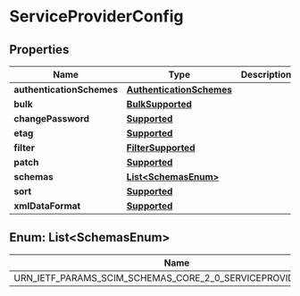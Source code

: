 

# ServiceProviderConfig


## Properties

| Name | Type | Description | Notes |
|------------ | ------------- | ------------- | -------------|
|**authenticationSchemes** | [**AuthenticationSchemes**](AuthenticationSchemes.md) |  |  [optional] |
|**bulk** | [**BulkSupported**](BulkSupported.md) |  |  [optional] |
|**changePassword** | [**Supported**](Supported.md) |  |  [optional] |
|**etag** | [**Supported**](Supported.md) |  |  [optional] |
|**filter** | [**FilterSupported**](FilterSupported.md) |  |  [optional] |
|**patch** | [**Supported**](Supported.md) |  |  [optional] |
|**schemas** | [**List&lt;SchemasEnum&gt;**](#List&lt;SchemasEnum&gt;) |  |  [optional] |
|**sort** | [**Supported**](Supported.md) |  |  [optional] |
|**xmlDataFormat** | [**Supported**](Supported.md) |  |  [optional] |



## Enum: List&lt;SchemasEnum&gt;

| Name | Value |
|---- | -----|
| URN_IETF_PARAMS_SCIM_SCHEMAS_CORE_2_0_SERVICEPROVIDERCONFIG | &quot;urn:ietf:params:scim:schemas:core:2.0:ServiceProviderConfig&quot; |



